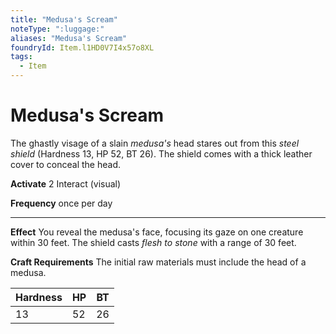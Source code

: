 ```yaml
---
title: "Medusa's Scream"
noteType: ":luggage:"
aliases: "Medusa's Scream"
foundryId: Item.l1HD0V7I4x57o8XL
tags:
  - Item
---
```


# Medusa's Scream

The ghastly visage of a slain _medusa's_ head stares out from this _steel shield_ (Hardness 13, HP 52, BT 26). The shield comes with a thick leather cover to conceal the head.

**Activate** 2 Interact (visual)

**Frequency** once per day

* * *

**Effect** You reveal the medusa's face, focusing its gaze on one creature within 30 feet. The shield casts _flesh to stone_ with a range of 30 feet.

**Craft Requirements** The initial raw materials must include the head of a medusa.

| Hardness | HP | BT |
| --- | --- | --- |
| 13 | 52 | 26 |
